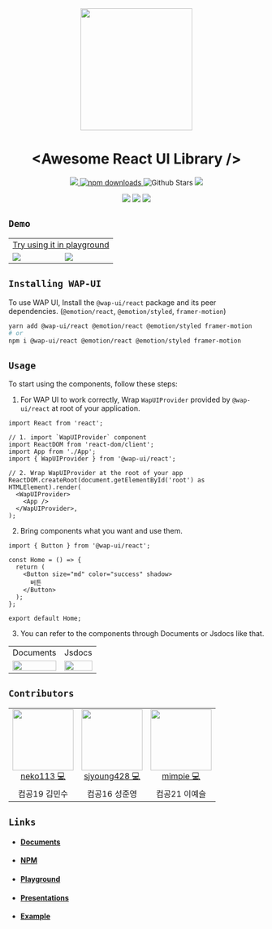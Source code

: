 <div align="center"><img src="https://user-images.githubusercontent.com/75781414/192261497-b3e4b288-d1c5-4d27-a062-da65a876ecfb.png" width="220" height="240">
</div>

# <div align="center">&lt;Awesome React UI Library /&gt;</div>

<p align="center">
  <a href="https://github.com/pknu-wap/wap-ui/blob/main/LICENSE">
    <img src="https://badgen.net/github/license/pknu-wap/wap-ui">
  </a>
  <a href="https://www.npmjs.com/package/@wap-ui/react">
    <img src="https://img.shields.io/npm/dm/@wap-ui/react.svg?style=flat-round" alt="npm downloads">
  </a>
  <img alt="Github Stars" src="https://badgen.net/github/stars/pknu-wap/wap-ui" />
  <img src="https://badgen.net/github/release/pknu-wap/wap-ui">

</p>
<p align="center">
  <img src="https://badgen.net/github/issues/pknu-wap/wap-ui">
  <img src="https://badgen.net/github/prs/pknu-wap/wap-ui">
  <img src="https://badgen.net/github/contributors/pknu-wap/wap-ui">
</p>

## `Demo`

<table align="center" width="100%">
  <tr align="center">
    <td colspan="2">
      <a href="https://wap-ui.vercel.app/?path=/story/components-button--default">Try using it in playground</a>
    </td>
  </tr>
  <tr>
    <td width="50%">
      <img src="https://user-images.githubusercontent.com/75781414/209562230-7f3e9d0d-fa5f-452c-be92-dfeebb251e48.gif"  />
    </td>
    <td width="50%">
      <img src="https://user-images.githubusercontent.com/75781414/209560781-9994d09d-6768-4555-833d-35d6ebe16a11.gif" />
    </td>
  </tr>
  </tr>
</table>

## `Installing WAP-UI`

To use WAP UI, Install the `@wap-ui/react` package and its peer dependencies.
(`@emotion/react`, `@emotion/styled`, `framer-motion`)

```sh
yarn add @wap-ui/react @emotion/react @emotion/styled framer-motion
# or
npm i @wap-ui/react @emotion/react @emotion/styled framer-motion
```

## `Usage`

To start using the components, follow these steps:

1. For WAP UI to work correctly, Wrap `WapUIProvider` provided by `@wap-ui/react` at root of your application.

```tsx
import React from 'react';

// 1. import `WapUIProvider` component
import ReactDOM from 'react-dom/client';
import App from './App';
import { WapUIProvider } from '@wap-ui/react';

// 2. Wrap WapUIProvider at the root of your app
ReactDOM.createRoot(document.getElementById('root') as HTMLElement).render(
  <WapUIProvider>
    <App />
  </WapUIProvider>,
);
```

2. Bring components what you want and use them.

```tsx
import { Button } from '@wap-ui/react';

const Home = () => {
  return (
    <Button size="md" color="success" shadow>
      버튼
    </Button>
  );
};

export default Home;
```

3. You can refer to the components through Documents or Jsdocs like that.
<table align="center">
  <tr>
    <td align="center">
      Documents
    </td>
    <td align="center">
      Jsdocs
    </td>
  </tr>
  <tr>
    <td align="center" >
      <img src="https://user-images.githubusercontent.com/75781414/209562964-ae0b74b4-c604-4ac7-94d6-b5f0a3cb4a02.png" width="100%" />
    </td>
    <td align="center">
      <img src="https://user-images.githubusercontent.com/75781414/209560523-74cb3b4e-f1e9-4a5d-a5e1-ae54c2aa4150.png" width="100%" />
    </td>
  </tr>  
</table>

## `Contributors`

<table>
  <tr>
    <td align="center">
      <a href="https://github.com/neko113">
        <img src="https://avatars.githubusercontent.com/u/75781414?v=4" width="120px;"/>
        <br />
        <a href="https://github.com/pknu-wap/wap-ui/commits/main?author=neko113" title="Code">neko113 💻</a>
    </td>
    <td align="center">
      <a href="https://github.com/sjyoung428">
        <img src="https://avatars.githubusercontent.com/u/77968955?v=4" width="120px;"/>
        <br />
        <a href="https://github.com/pknu-wap/wap-ui/commits/main?author=sjyoung428" title="Code">sjyoung428 💻</a>
    </td>
    <td align="center">
      <a href="https://github.com/mimpie">
        <img src="https://avatars.githubusercontent.com/u/108365477?v=4" width="120px;"/>
        <br />
        <a href="https://github.com/pknu-wap/wap-ui/commits/main?author=mimpie" title="Code">mimpie 💻</a>
    </td>
  </tr>
  <tr>
    <td align="center">컴공19 김민수</td>
    <td align="center">컴공16 성준영</td>
    <td align="center">컴공21 이예슬</td>
  </tr>
</table>

## `Links`

- #### [Documents](https://github.com/pknu-wap/wap-ui/tree/main/docs)
- #### [NPM](https://www.npmjs.com/package/@wap-ui/react)
- #### [Playground](https://wap-ui.vercel.app/)
- #### [Presentations](https://github.com/pknu-wap/wap-ui/tree/main/ppt)
- #### [Example](https://github.com/pknu-wap/wap-ui/tree/main/example)

